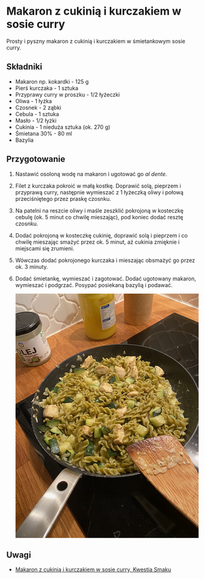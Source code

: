 # Makaron z cukinią i kurczakiem w sosie curry

Prosty i pyszny makaron z cukinią i kurczakiem w śmietankowym sosie curry.

## Składniki

* Makaron np. kokardki - 125 g
* Pierś kurczaka - 1 sztuka
* Przyprawy curry w proszku - 1/2 łyżeczki
* Oliwa - 1 łyżka
* Czosnek - 2 ząbki
* Cebula - 1 sztuka
* Masło - 1/2 łyżki
* Cukinia - 1 nieduża sztuka (ok. 270 g)
* Śmietana 30% - 80 ml
* Bazylia

## Przygotowanie

1. Nastawić osoloną wodę na makaron i ugotować go *al dente*.
2. Filet z kurczaka pokroić w małą kostkę. Doprawić solą, pieprzem i przyprawą
   curry, następnie wymieszać z 1 łyżeczką oliwy i połową przeciśniętego przez
   praskę czosnku.
3. Na patelni na reszcie oliwy i maśle zeszklić pokrojoną w kosteczkę cebulę
   (ok. 5 minut co chwilę mieszając), pod koniec dodać resztę czosnku.
4. Dodać pokrojoną w kosteczkę cukinię, doprawić solą i pieprzem i co chwilę
   mieszając smażyć przez ok. 5 minut, aż cukinia zmięknie i miejscami się
   zrumieni.
5. Wówczas dodać pokrojonego kurczaka i mieszając obsmażyć go przez ok. 3 minuty.
6. Dodać śmietankę, wymieszać i zagotować. Dodać ugotowany makaron, wymieszać i
   podgrzać. Posypać posiekaną bazylią i podawać.

    ![](./makaron-z-cukinia-i-kurczakiem-w-sosie-curry.png)

## Uwagi

* [Makaron z cukinią i kurczakiem w sosie curry, Kwestia Smaku](https://www.kwestiasmaku.com/przepis/makaron-z-cukinia-i-kurczakiem-w-sosie-curry)

